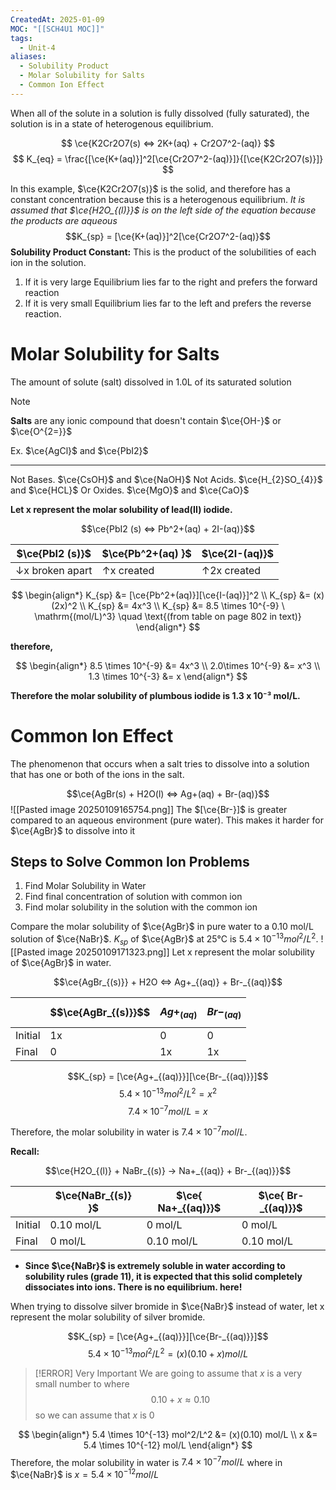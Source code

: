```yaml
---
CreatedAt: 2025-01-09
MOC: "[[SCH4U1 MOC]]"
tags:
  - Unit-4
aliases:
  - Solubility Product
  - Molar Solubility for Salts
  - Common Ion Effect
---
```

When all of the solute in a solution is fully dissolved (fully saturated), the solution is in a state of heterogenous equilibrium. 

$$
\ce{K2Cr2O7(s) <=> 2K+(aq) + Cr2O7^2-(aq)}
$$
$$
K_{eq} = \frac{[\ce{K+(aq)}]^2[\ce{Cr2O7^2-(aq)}]}{[\ce{K2Cr2O7(s)}]}
$$

In this example, $\ce{K2Cr2O7(s)}$ is the solid, and therefore has a constant concentration because this is a heterogenous equilibrium. *It is assumed that $\ce{H2O_{(l)}}$ is on the left side of the equation because the products are aqueous*
$$K_{sp} = [\ce{K+(aq)}]^2[\ce{Cr2O7^2-(aq)}$$
**Solubility Product Constant:** This is the product of the solubilities of each ion in the solution.

1. If it is very large
   Equilibrium lies far to the right and prefers the forward reaction
2. If it is very small
   Equilibrium lies far to the left and prefers the reverse reaction.

# Molar Solubility for **Salts**
The amount of solute (salt) dissolved in 1.0L of its saturated solution

> [!NOTE]
> **Salts** are any ionic compound that doesn't contain $\ce{OH-}$ or $\ce{O^{2=}}$
> 
> Ex. $\ce{AgCl}$ and $\ce{PbI2}$
> ___
> Not Bases. $\ce{CsOH}$ and $\ce{NaOH}$
> Not Acids. $\ce{H_{2}SO_{4}}$ and $\ce{HCL}$
> Or Oxides. $\ce{MgO}$ and $\ce{CaO}$

**Let x represent the molar solubility of lead(II) iodide.**

$$\ce{PbI2 (s) <=> Pb^2+(aq) + 2I-(aq)}$$

| $\ce{PbI2 (s)}$ | $\ce{Pb^2+(aq) }$ | $\ce{2I-(aq)}$ |
| --------------- | ----------------- | -------------- |
| ↓x broken apart | ↑x created        | ↑2x created    |

$$
\begin{align*} K_{sp} &= [\ce{Pb^2+(aq)}][\ce{I-(aq)}]^2 \\ K_{sp} &= (x)(2x)^2 \\ K_{sp} &= 4x^3 \\ K_{sp} &= 8.5 \times 10^{-9} \ \mathrm{(mol/L)^3} \quad \text{(from table on page 802 in text)} \end{align*}
$$

**therefore,**

$$
\begin{align*}
8.5 \times 10^{-9} &= 4x^3 \\
2.0\times 10^{-9} &= x^3 \\
1.3 \times 10^{-3} &= x
\end{align*}
$$

**Therefore the molar solubility of plumbous iodide is 1.3 x 10⁻³ mol/L.**

# Common Ion Effect
The phenomenon that occurs when a salt tries to dissolve into a solution that has one or both of the ions in the salt.

$$\ce{AgBr(s) + H2O(l) <=> Ag+(aq) + Br-(aq)}$$
![[Pasted image 20250109165754.png]]
The $[\ce{Br-}]$ is greater compared to an aqueous environment (pure water). This makes it harder for $\ce{AgBr}$ to dissolve into it

## Steps to Solve Common Ion Problems
1. Find Molar Solubility in Water
2. Find final concentration of solution with common ion
3. Find molar solubility in the solution with the common ion

Compare the molar solubility of $\ce{AgBr}$ in pure water to a 0.10 mol/L solution of $\ce{NaBr}$. 
$K_{sp}$ of $\ce{AgBr}$ at 25°C is $5.4 \times 10^{-13} mol^2/L^2$.
![[Pasted image 20250109171323.png]]
Let x represent the molar solubility of $\ce{AgBr}$ in water.

$$\ce{AgBr_{(s)}} + H2O <=> Ag+_{(aq)} + Br-_{(aq)}$$


|         | $$\ce{AgBr_{(s)}}$$ | $$Ag+_{(aq)}$$ | $$Br-_{(aq)}$$ |
| ------- | ------------------- | -------------- | -------------- |
| Initial | 1x                  | 0              | 0              |
| Final   | 0                   | 1x             | 1x             |

$$K_{sp} = [\ce{Ag+_{(aq)}}][\ce{Br-_{(aq)}}]$$
$$5.4 \times 10^{-13} mol^2/L^2 = x^2$$
$$7.4 \times 10^{-7} mol/L = x$$

Therefore, the molar solubility in water is $7.4 \times 10^{-7} mol/L$.

**Recall:**

$$\ce{H2O_{(l)} + NaBr_{(s)} -> Na+_{(aq)} + Br-_{(aq)}}$$


|         | $\ce{NaBr_{(s)} }$ | $\ce{ Na+_{(aq)}}$ | $\ce{ Br-_{(aq)}}$ |
| ------- | ------------------ | ------------------ | ------------------ |
| Initial | 0.10 mol/L         | 0 mol/L            | 0 mol/L            |
| Final   | 0 mol/L            | 0.10 mol/L         | 0.10 mol/L         |

* **Since $\ce{NaBr}$ is extremely soluble in water according to solubility rules (grade 11), it is expected that this solid completely dissociates into ions. There is no equilibrium. here!**

When trying to dissolve silver bromide in $\ce{NaBr}$ instead of water, let x represent the molar solubility of silver bromide.

$$K_{sp} = [\ce{Ag+_{(aq)}}][\ce{Br-_{(aq)}}]$$
$$5.4 \times 10^{-13} mol^2/L^2 = (x)(0.10 + x) mol/L$$

> [!ERROR] Very Important
> We are going to assume that $x$ is a very small number to where 
> $$0.10 +x\approx 0.10$$ 
> so we can assume that $x$ is 0

$$
\begin{align*}
5.4 \times 10^{-13} mol^2/L^2 &= (x)(0.10) mol/L \\
x &= 5.4 \times 10^{-12} mol/L
\end{align*}
$$
Therefore, the molar solubility in water is $7.4 \times 10^{-7} mol/L$ where in $\ce{NaBr}$ is $x = 5.4 \times 10^{-12} mol/L$
